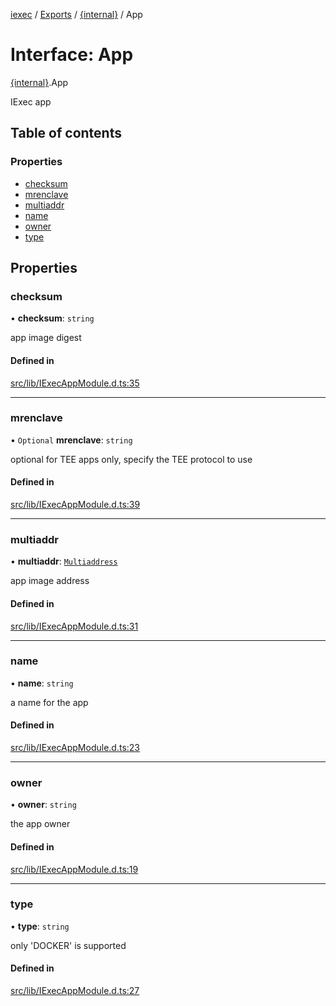 [iexec](../README.md) / [Exports](../modules.md) / [{internal}](../modules/internal_.md) / App

# Interface: App

[{internal}](../modules/internal_.md).App

IExec app

## Table of contents

### Properties

- [checksum](internal_.App.md#checksum)
- [mrenclave](internal_.App.md#mrenclave)
- [multiaddr](internal_.App.md#multiaddr)
- [name](internal_.App.md#name)
- [owner](internal_.App.md#owner)
- [type](internal_.App.md#type)

## Properties

### checksum

• **checksum**: `string`

app image digest

#### Defined in

[src/lib/IExecAppModule.d.ts:35](https://github.com/iExecBlockchainComputing/iexec-sdk/blob/19522bb/src/lib/IExecAppModule.d.ts#L35)

___

### mrenclave

• `Optional` **mrenclave**: `string`

optional for TEE apps only, specify the TEE protocol to use

#### Defined in

[src/lib/IExecAppModule.d.ts:39](https://github.com/iExecBlockchainComputing/iexec-sdk/blob/19522bb/src/lib/IExecAppModule.d.ts#L39)

___

### multiaddr

• **multiaddr**: [`Multiaddress`](../modules/internal_.md#multiaddress)

app image address

#### Defined in

[src/lib/IExecAppModule.d.ts:31](https://github.com/iExecBlockchainComputing/iexec-sdk/blob/19522bb/src/lib/IExecAppModule.d.ts#L31)

___

### name

• **name**: `string`

a name for the app

#### Defined in

[src/lib/IExecAppModule.d.ts:23](https://github.com/iExecBlockchainComputing/iexec-sdk/blob/19522bb/src/lib/IExecAppModule.d.ts#L23)

___

### owner

• **owner**: `string`

the app owner

#### Defined in

[src/lib/IExecAppModule.d.ts:19](https://github.com/iExecBlockchainComputing/iexec-sdk/blob/19522bb/src/lib/IExecAppModule.d.ts#L19)

___

### type

• **type**: `string`

only 'DOCKER' is supported

#### Defined in

[src/lib/IExecAppModule.d.ts:27](https://github.com/iExecBlockchainComputing/iexec-sdk/blob/19522bb/src/lib/IExecAppModule.d.ts#L27)
